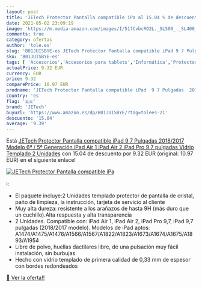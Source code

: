 ```yaml
---
layout: post
title: 'JETech Protector Pantalla compatible iPa al 15.04 % de descuento'
date: 2021-05-02 23:09:19
image: 'https://m.media-amazon.com/images/I/51fCvbcRO2L._SL500_._SL400_.jpg'
comments: true
category: ofertas
author: 'tole.es'
slug: 'B01JUISBYE-es JETech Protector Pantalla compatible iPad 9 7 Pulgadas...'
sku: 'B01JUISBYE-es'
tags: [ 'Accesorios','Accesorios para tablets','Informática','Protectores de pantalla para tablets','ipad','jetech', ]
actualPrice: 9.32 EUR
currency: EUR
price: 9.32
comparePrice: 10.97 EUR
prodname: 'JETech Protector Pantalla compatible iPad  9 7 Pulgadas  2018/2017 Modelo  6ª / 5ª Generación   iPad Air 1  iPad Air 2  iPad Pro 9 7 pulgadas  Vidrio Templado  2 Unidades'
country: 'es'
flag: '🇪🇸'
brand: 'JETech'
buyurl: 'https://www.amazon.es/dp/B01JUISBYE/?tag=tolees-21'
descuento: '15.04'
average: '9.39'
---
```


Está [JETech Protector Pantalla compatible iPad  9 7 Pulgadas  2018/2017 Modelo  6ª / 5ª Generación   iPad Air 1  iPad Air 2  iPad Pro 9 7 pulgadas  Vidrio Templado  2 Unidades](https://www.amazon.es/dp/B01JUISBYE/?tag=tolees-21) con 15.04 de descuento por 9.32 EUR (original: 10.97 EUR) en el siguiente enlace!

[![JETech Protector Pantalla compatible iPa](https://m.media-amazon.com/images/I/51fCvbcRO2L._SL500_._SL400_.jpg)](https://www.amazon.es/dp/B01JUISBYE/?tag=tolees-21)

ℹ️:

- El paquete incluye:2 Unidades templado protector de pantalla de cristal, paño de limpieza, la instrucción, tarjeta de servicio al cliente
- Muy alta dureza: resistente a los arañazos de hasta 9H (más duro que un cuchillo).Alta respuesta y alta transparencia
- 2 Unidades. Compatible con: iPad Air 1, iPad Air 2, iPad Pro 9,7, iPad 9,7 pulgadas (2018/2017 modelo). Modelos de iPad aptos: A1474/A1475/A1476/A1566/A1567/A1822/A1823/A1673/A1674/A1675/A1893/A1954
- Libre de polvo, huellas dactilares libre, de una pulsación muy fácil instalación, sin burbujas
- Hecho con vidrio templado de primera calidad de 0,33 mm de espesor con bordes redondeados

[🛒 Ver la oferta!!](https://www.amazon.es/dp/B01JUISBYE/?tag=tolees-21)
